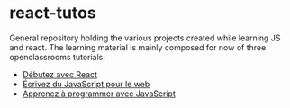 # react-tutos

General repository holding the various projects created while learning JS and react. The learning material is mainly composed for now of three openclassrooms tutorials:
* [Débutez avec React](https://openclassrooms.com/fr/courses/7008001-debutez-avec-react?status=published)
* [Écrivez du JavaScript pour le web](https://openclassrooms.com/fr/courses/5543061-ecrivez-du-javascript-pour-le-web?status=published)
* [Apprenez à programmer avec JavaScript](https://openclassrooms.com/fr/courses/6175841-apprenez-a-programmer-avec-javascript?status=published)
